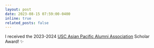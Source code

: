```yaml
---
layout: post
date: 2023-08-15 07:59:00-0400
inline: true
related_posts: false
---
```


I received the 2023-2024 [USC Asian Pacific Alumni Association](https://alumni.usc.edu/apaa/) Scholar Award! :sparkles:
